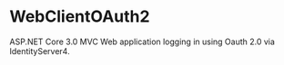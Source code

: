 # WebClientOAuth2
ASP.NET Core 3.0 MVC Web application logging in using Oauth 2.0 via IdentityServer4.

